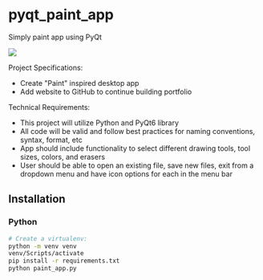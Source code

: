 # pyqt_paint_app
Simply paint app using PyQt


![](https://media.giphy.com/media/v1.Y2lkPTc5MGI3NjExaGRxcHc2eTRrbDBhbHA1eXp6em9leGRiZjh0MzE5bXFjazFwZHdoYiZlcD12MV9pbnRlcm5hbF9naWZfYnlfaWQmY3Q9Zw/3Tx1QP8w1aTwyPLOyh/giphy.gif)

Project Specifications:

- Create "Paint" inspired desktop app
- Add website to GitHub to continue building portfolio

Technical Requirements:

- This project will utilize Python and PyQt6 library
- All code will be valid and follow best practices for naming conventions, syntax, format, etc
- App should include functionality to select different drawing tools, tool sizes, colors, and erasers
- User should be able to open an existing file, save new files, exit from a dropdown menu and have icon options for each in the menu bar

## Installation

### Python

```bash
# Create a virtualenv:
python -m venv venv
venv/Scripts/activate
pip install -r requirements.txt
python paint_app.py
```
